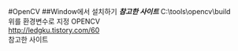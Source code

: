 #OpenCV
##Window에서 설치하기
***참고한 사이트***
C:\tools\opencv\build  
위를 환경변수로 지정 OPENCV  
http://ledgku.tistory.com/60  
참고한 사이트  
